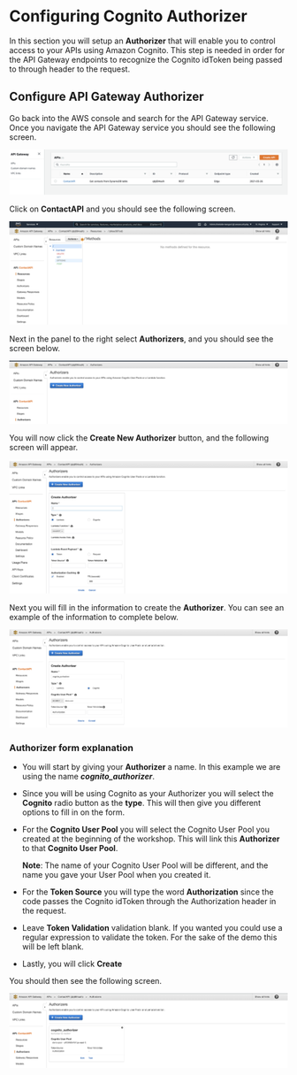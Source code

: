# Configuring Cognito Authorizer

In this section you will setup an **Authorizer** that will enable you to control access to your APIs using Amazon Cognito. This step is needed in order for the API Gateway endpoints to recognize the Cognito idToken being passed to through header to the request.

## Configure API Gateway Authorizer

Go back into the AWS console and search for the API Gateway service. Once you navigate the API Gateway service you should see the following screen.

![npm run](../docs/images/api-gateway/api-1.png)

Click on **ContactAPI** and you should see the following screen.

![npm run](../docs/images/authorizer/auth-1.png)

Next in the panel to the right select **Authorizers**, and you should see the screen below.

![npm run](../docs/images/authorizer/auth-2.png)

You will now click the **Create New Authorizer** button, and the following screen will appear.

![npm run](../docs/images/authorizer/auth-3.png)

Next you will fill in the information to create the **Authorizer**. You can see an example of the information to complete below.

![npm run](../docs/images/authorizer/auth-4.png)

### Authorizer form explanation

- You will start by giving your **Authorizer** a name. In this example we are using the name **_cognito_authorizer_**.

- Since you will be using Cognito as your Authorizer you will select the **Cognito** radio button as the **type**. This will then give you different options to fill in on the form.

- For the **Cognito User Pool** you will select the Cognito User Pool you created at the beginning of the workshop. This will link this **Authorizer** to that **Cognito User Pool**.

  **Note**: The name of your Cognito User Pool will be different, and the name you gave your User Pool when you created it.

- For the **Token Source** you will type the word **Authorization** since the code passes the Cognito idToken through the Authorization header in the request.

- Leave **Token Validation** validation blank. If you wanted you could use a regular expression to validate the token. For the sake of the demo this will be left blank.

- Lastly, you will click **Create**

You should then see the following screen.

![npm run](../docs/images/authorizer/auth-5.png)
